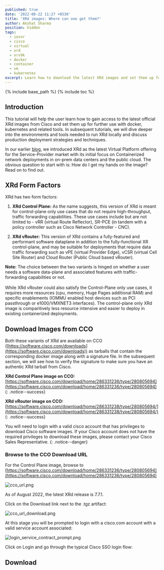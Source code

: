 ```yaml
---
published: true
date: '2022-08-22 11:27 +0530'
title: 'XRd images: Where can one get them?'
author: Akshat Sharma
position: hidden
tags:
  - iosxr
  - cisco
  - virtual
  - xrd
  - xrv9k
  - docker
  - container
  - vm
  - kubernetes
excerpt: Learn how to download the latest XRd images and set them up for further use.
---
```


{% include base_path %}
{% include toc %}

## Introduction
This tutorial will help the user learn how to gain access to the latest official XRd images from Cisco and set them up for further use with docker, kubernetes and related tools. In subsequent tutorials, we will dive deeper into the environments and tools needed to run XRd locally and discuss production deployment strategies and techniques.

In our earlier [blog]({{base_path}}/blogs/), we introduced XRd as the latest Virtual Platform offering for the Service-Provider market with its initial focus on Containerized network deployments in on-prem data centers and the public cloud. The obvious question to start with is: How do I get my hands on the image? Read on to find out.


## XRd Form Factors

XRd has two form factors:

1. **XRd Control Plane:** As the name suggests, this version of XRd is meant for control-plane only use cases that do not require high-throughput, traffic forwarding capabilities. These use cases include but are not limited to - vRR (virtual Route Reflector), SR-PCE (in tandem with a policy controller such as Cisco Network Controller - CNC).

2. **XRd vRouter:** This version of XRd contains a fully-featured and performant software dataplane in addition to the fully-functional XR control-plane, and may be suitable for deployments that require data traffic forwarding such as vPE (virtual Provider Edge), vCSR (virtual Cell Site Router) and Cloud Router (Public Cloud based vRouter).

<p class="notice--info">
  <b>Note:</b> The choice between the two variants is hinged on whether a user needs a software data-plane and associated features with traffic-forwarding capabilities or not. 
<br/><br/>
While XRd vRouter could also satisfy the Control-Plane only use cases, it requires more resources (cpu, memory, Huge Pages additional RAM) and specific enablements (IOMMU enabled host devices such as PCI passthrough or e1000/VMXNET3 interfaces). The control-plane only XRd image is comparitively less resource intensive and easier to deploy in existing containerized deployments.
</p>


## Download Images from CCO

Both these variants of XRd are available on CCO ([https://software.cisco.com/downloads](https://software.cisco.com/downloads)) as tarballs that contain the corresponding docker image along with a signature file. In the subsequent section, we will see how to verify the signature to make sure you have an authentic XRd tarball from Cisco.


**XRd Control Plane image on CCO:** [https://software.cisco.com/download/home/286331236/type/280805694](https://software.cisco.com/download/home/286331236/type/280805694)  
{: .notice--success}  

**XRd vRouter image on CCO:** [https://software.cisco.com/download/home/286331238/type/280805694/](https://software.cisco.com/download/home/286331238/type/280805694/)
{: .notice--success}


You will need to login with a valid cisco account that has privileges to download Cisco software images. If your Cisco account does not have the required privileges to download these images, please contact your Cisco Sales Representative.
{: .notice--danger}


### Browse to the CCO Download URL

For the Control Plane image, browse to [https://software.cisco.com/download/home/286331236/type/280805694](https://software.cisco.com/download/home/286331236/type/280805694) 

![cco_url.png]({{base_path}}/images/cco_url.png)


As of August 2022, the lstest XRd release is 7.7.1.

Click on the Download link next to the .tgz artifact:

![cco_url_download.png]({{site.baseurl}}/images/cco_url_download.png)


At this stage you will be prompted to login with a cisco.com account with a valid service account associated:

![login_service_contract_prompt.png]({{site.baseurl}}/images/login_service_contract_prompt.png)  

Click on Login and go through the typical Cisco SSO login flow:








## Download
